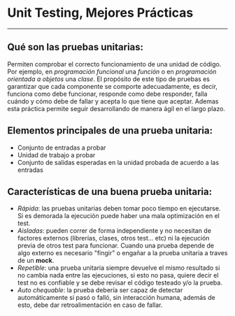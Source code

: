 # Unit Testing, Mejores Prácticas
---

## Qué son las pruebas unitarias:
Permiten comprobar el correcto funcionamiento de una unidad de código. Por ejemplo, en *programación funcional* una *función* o en *programación orientada a objetos* una *clase*. El propósito de este tipo de pruebas es garantizar que cada componente se comporte adecuadamente, es decir, funciona como debe funcionar, responde como debe responder, falla cuándo y cómo debe de fallar y acepta lo que tiene que aceptar. Ademas esta práctica permite seguir desarrollando de manera ágil en el largo plazo.

## Elementos principales de una prueba unitaria:
- Conjunto de entradas a probar
- Unidad de trabajo a probar
- Conjunto de salidas esperadas en la unidad probada de acuerdo a las entradas

## Características de una buena prueba unitaria:
- *Rápida*: las pruebas unitarias deben tomar poco tiempo en ejecutarse. Si es demorada la ejecución puede haber una mala optimización en el test.
- *Aisladas*: pueden correr de forma independiente y no necesitan de factores externos (librerías, clases, otros test… etc) ni la ejecución previa de otros test para funcionar. Cuando una prueba depende de algo externo es necesario "fingir" o engañar a la prueba unitaria a traves de un **mock**.
- *Repetible*: una prueba unitaria siempre devuelve el mismo resultado si no cambia nada entre las ejecuciones, si esto no pasa, quiere decir el test no es confiable y se debe revisar el código testeado y/o la prueba.
- *Auto chequable*: la prueba debería ser capaz de detectar automáticamente si pasó o falló, sin interacción humana, además de esto, debe dar retroalimentación en caso de fallar.
